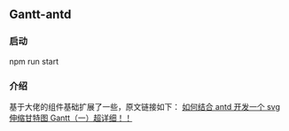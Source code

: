 <!-- @format -->

## Gantt-antd

### 启动

npm run start

### 介绍
基于大佬的组件基础扩展了一些，原文链接如下：
[如何结合 antd 开发一个 svg 伸缩甘特图 Gantt（一）超详细！！](https://juejin.cn/post/7035107631588966430)
